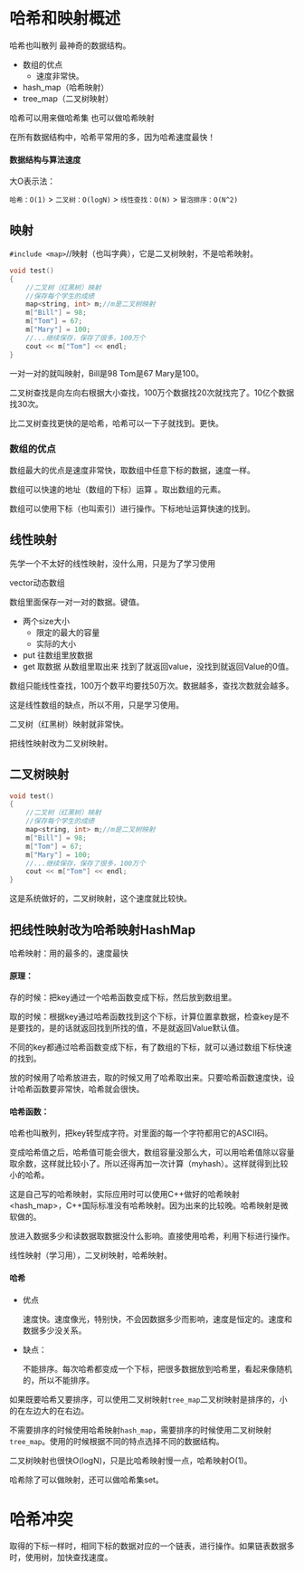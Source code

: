 # 哈希和映射概述

哈希也叫散列	最神奇的数据结构。

- 数组的优点
  - 速度非常快。
- hash_map（哈希映射）
- tree_map（二叉树映射）

哈希可以用来做哈希集 也可以做哈希映射

在所有数据结构中，哈希平常用的多，因为哈希速度最快！

#### 数据结构与算法速度

大O表示法：

`哈希：O(1)` > `二叉树：O(logN)` > `线性查找：O(N)` > `冒泡排序：O(N^2)`

## 映射

`#include <map>`//映射（也叫字典），它是二叉树映射，不是哈希映射。

```c++
void test()
{
    //二叉树（红黑树）映射
    //保存每个学生的成绩
    map<string, int> m;//m是二叉树映射
    m["Bill"] = 98;
    m["Tom"] = 67;
    m["Mary"] = 100;
    //...继续保存，保存了很多，100万个
    cout << m["Tom"] << endl;
}
```

一对一对的就叫映射，Bill是98 Tom是67 Mary是100。

二叉树查找是向左向右根据大小查找，100万个数据找20次就找完了。10亿个数据找30次。

比二叉树查找更快的是哈希，哈希可以一下子就找到。更快。

### 数组的优点

数组最大的优点是速度非常快，取数组中任意下标的数据，速度一样。

数组可以快速的地址（数组的下标）运算 。取出数组的元素。

数组可以使用下标（也叫索引）进行操作。下标地址运算快速的找到。

## 线性映射

先学一个不太好的线性映射，没什么用，只是为了学习使用

vector动态数组

数组里面保存一对一对的数据。键值。

- 两个size大小
  - 限定的最大的容量
  - 实际的大小
- put 往数组里放数据
- get 取数据 从数组里取出来 找到了就返回value，没找到就返回Value的0值。

数组只能线性查找，100万个数平均要找50万次。数据越多，查找次数就会越多。

这是线性数组的缺点，所以不用，只是学习使用。

二叉树（红黑树）映射就非常快。

把线性映射改为二叉树映射。

## 二叉树映射

```c++
void test()
{
    //二叉树（红黑树）映射
    //保存每个学生的成绩
    map<string, int> m;//m是二叉树映射
    m["Bill"] = 98;
    m["Tom"] = 67;
    m["Mary"] = 100;
    //...继续保存，保存了很多，100万个
    cout << m["Tom"] << endl;
}
```

这是系统做好的，二叉树映射，这个速度就比较快。

## 把线性映射改为哈希映射HashMap

哈希映射：用的最多的，速度最快

#### 原理：

存的时候：把key通过一个哈希函数变成下标，然后放到数组里。

取的时候：根据key通过哈希函数找到这个下标，计算位置拿数据，检查key是不是要找的，是的话就返回找到所找的值，不是就返回Value默认值。

不同的key都通过哈希函数变成下标，有了数组的下标，就可以通过数组下标快速的找到。

放的时候用了哈希放进去，取的时候又用了哈希取出来。只要哈希函数速度快，设计哈希函数要非常快，哈希就会很快。

#### 哈希函数：

哈希也叫散列，把key转型成字符。对里面的每一个字符都用它的ASCII码。

变成哈希值之后，哈希值可能会很大，数组容量没那么大，可以用哈希值除以容量取余数，这样就比较小了。所以还得再加一次计算（myhash）。这样就得到比较小的哈希。

这是自己写的哈希映射，实际应用时可以使用C++做好的哈希映射<hash_map>，C++国际标准没有哈希映射。因为出来的比较晚。哈希映射是微软做的。

放进入数据多少和读数据取数据没什么影响。直接使用哈希，利用下标进行操作。

线性映射（学习用），二叉树映射，哈希映射。

#### 哈希

- 优点

  速度快。速度像光，特别快，不会因数据多少而影响，速度是恒定的。速度和数据多少没关系。

- 缺点：

  不能排序。每次哈希都变成一个下标，把很多数据放到哈希里，看起来像随机的，所以不能排序。


如果既要哈希又要排序，可以使用二叉树映射`tree_map`二叉树映射是排序的，小的在左边大的在右边。

不需要排序的时候使用哈希映射`hash_map`，需要排序的时候使用二叉树映射`tree_map`。使用的时候根据不同的特点选择不同的数据结构。

二叉树映射也很快O(logN)，只是比哈希映射慢一点，哈希映射O(1)。

哈希除了可以做映射，还可以做哈希集set。

# 哈希冲突

取得的下标一样时，相同下标的数据对应的一个链表，进行操作。如果链表数据多时，使用树，加快查找速度。
